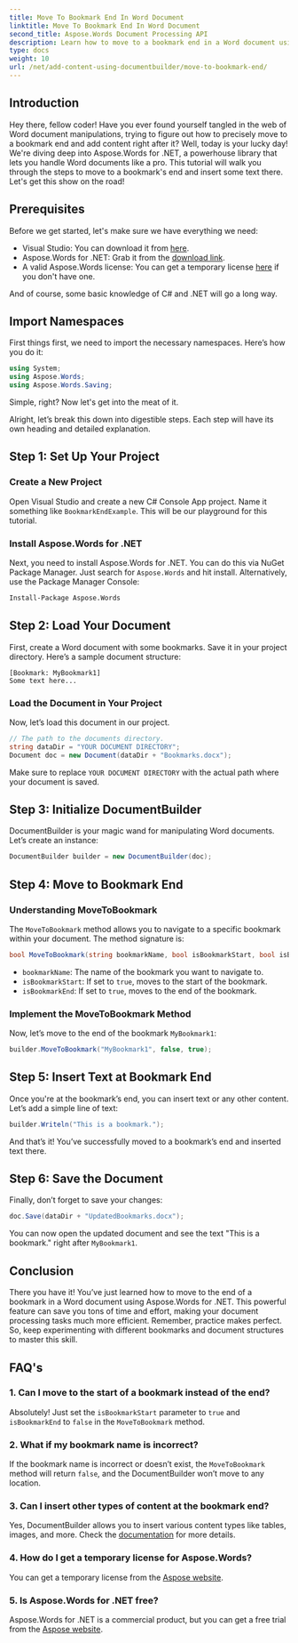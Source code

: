 ```yaml
---
title: Move To Bookmark End In Word Document
linktitle: Move To Bookmark End In Word Document
second_title: Aspose.Words Document Processing API
description: Learn how to move to a bookmark end in a Word document using Aspose.Words for .NET. Follow our detailed, step-by-step guide for precise document manipulation.
type: docs
weight: 10
url: /net/add-content-using-documentbuilder/move-to-bookmark-end/
---
```

## Introduction

Hey there, fellow coder! Have you ever found yourself tangled in the web of Word document manipulations, trying to figure out how to precisely move to a bookmark end and add content right after it? Well, today is your lucky day! We're diving deep into Aspose.Words for .NET, a powerhouse library that lets you handle Word documents like a pro. This tutorial will walk you through the steps to move to a bookmark's end and insert some text there. Let's get this show on the road!

## Prerequisites

Before we get started, let's make sure we have everything we need:

- Visual Studio: You can download it from [here](https://visualstudio.microsoft.com/).
- Aspose.Words for .NET: Grab it from the [download link](https://releases.aspose.com/words/net/).
- A valid Aspose.Words license: You can get a temporary license [here](https://purchase.aspose.com/temporary-license/) if you don't have one.

And of course, some basic knowledge of C# and .NET will go a long way.

## Import Namespaces

First things first, we need to import the necessary namespaces. Here’s how you do it:

```csharp
using System;
using Aspose.Words;
using Aspose.Words.Saving;
```

Simple, right? Now let's get into the meat of it.

Alright, let’s break this down into digestible steps. Each step will have its own heading and detailed explanation.

## Step 1: Set Up Your Project

### Create a New Project

Open Visual Studio and create a new C# Console App project. Name it something like `BookmarkEndExample`. This will be our playground for this tutorial.

### Install Aspose.Words for .NET

Next, you need to install Aspose.Words for .NET. You can do this via NuGet Package Manager. Just search for `Aspose.Words` and hit install. Alternatively, use the Package Manager Console:

```bash
Install-Package Aspose.Words
```

## Step 2: Load Your Document

First, create a Word document with some bookmarks. Save it in your project directory. Here’s a sample document structure:

```plaintext
[Bookmark: MyBookmark1]
Some text here...
```

### Load the Document in Your Project

Now, let’s load this document in our project.

```csharp
// The path to the documents directory.
string dataDir = "YOUR DOCUMENT DIRECTORY";
Document doc = new Document(dataDir + "Bookmarks.docx");
```

Make sure to replace `YOUR DOCUMENT DIRECTORY` with the actual path where your document is saved.

## Step 3: Initialize DocumentBuilder

DocumentBuilder is your magic wand for manipulating Word documents. Let’s create an instance:

```csharp
DocumentBuilder builder = new DocumentBuilder(doc);
```

## Step 4: Move to Bookmark End

### Understanding MoveToBookmark

The `MoveToBookmark` method allows you to navigate to a specific bookmark within your document. The method signature is:

```csharp
bool MoveToBookmark(string bookmarkName, bool isBookmarkStart, bool isBookmarkEnd);
```

- `bookmarkName`: The name of the bookmark you want to navigate to.
- `isBookmarkStart`: If set to `true`, moves to the start of the bookmark.
- `isBookmarkEnd`: If set to `true`, moves to the end of the bookmark.

### Implement the MoveToBookmark Method

Now, let’s move to the end of the bookmark `MyBookmark1`:

```csharp
builder.MoveToBookmark("MyBookmark1", false, true);
```

## Step 5: Insert Text at Bookmark End


Once you're at the bookmark’s end, you can insert text or any other content. Let’s add a simple line of text:

```csharp
builder.Writeln("This is a bookmark.");
```

And that’s it! You’ve successfully moved to a bookmark’s end and inserted text there.

## Step 6: Save the Document


Finally, don’t forget to save your changes:

```csharp
doc.Save(dataDir + "UpdatedBookmarks.docx");
```

You can now open the updated document and see the text "This is a bookmark." right after `MyBookmark1`.

## Conclusion

There you have it! You’ve just learned how to move to the end of a bookmark in a Word document using Aspose.Words for .NET. This powerful feature can save you tons of time and effort, making your document processing tasks much more efficient. Remember, practice makes perfect. So, keep experimenting with different bookmarks and document structures to master this skill.

## FAQ's

### 1. Can I move to the start of a bookmark instead of the end?

Absolutely! Just set the `isBookmarkStart` parameter to `true` and `isBookmarkEnd` to `false` in the `MoveToBookmark` method.

### 2. What if my bookmark name is incorrect?

If the bookmark name is incorrect or doesn’t exist, the `MoveToBookmark` method will return `false`, and the DocumentBuilder won’t move to any location.

### 3. Can I insert other types of content at the bookmark end?

Yes, DocumentBuilder allows you to insert various content types like tables, images, and more. Check the [documentation](https://reference.aspose.com/words/net/) for more details.

### 4. How do I get a temporary license for Aspose.Words?

You can get a temporary license from the [Aspose website](https://purchase.aspose.com/temporary-license/).

### 5. Is Aspose.Words for .NET free?

Aspose.Words for .NET is a commercial product, but you can get a free trial from the [Aspose website](https://releases.aspose.com/).

